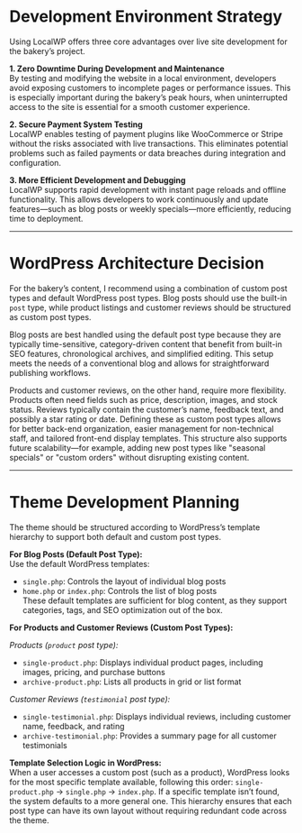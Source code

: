 # Development Environment Strategy

Using LocalWP offers three core advantages over live site development for the bakery’s project.

**1. Zero Downtime During Development and Maintenance**  
By testing and modifying the website in a local environment, developers avoid exposing customers to incomplete pages or performance issues. This is especially important during the bakery’s peak hours, when uninterrupted access to the site is essential for a smooth customer experience.

**2. Secure Payment System Testing**  
LocalWP enables testing of payment plugins like WooCommerce or Stripe without the risks associated with live transactions. This eliminates potential problems such as failed payments or data breaches during integration and configuration.

**3. More Efficient Development and Debugging**  
LocalWP supports rapid development with instant page reloads and offline functionality. This allows developers to work continuously and update features—such as blog posts or weekly specials—more efficiently, reducing time to deployment.

---

# WordPress Architecture Decision

For the bakery’s content, I recommend using a combination of custom post types and default WordPress post types. Blog posts should use the built-in `post` type, while product listings and customer reviews should be structured as custom post types.

Blog posts are best handled using the default post type because they are typically time-sensitive, category-driven content that benefit from built-in SEO features, chronological archives, and simplified editing. This setup meets the needs of a conventional blog and allows for straightforward publishing workflows.

Products and customer reviews, on the other hand, require more flexibility. Products often need fields such as price, description, images, and stock status. Reviews typically contain the customer’s name, feedback text, and possibly a star rating or date. Defining these as custom post types allows for better back-end organization, easier management for non-technical staff, and tailored front-end display templates. This structure also supports future scalability—for example, adding new post types like "seasonal specials" or "custom orders" without disrupting existing content.

---

# Theme Development Planning

The theme should be structured according to WordPress’s template hierarchy to support both default and custom post types.

**For Blog Posts (Default Post Type):**  
Use the default WordPress templates:
- `single.php`: Controls the layout of individual blog posts  
- `home.php` or `index.php`: Controls the list of blog posts  
These default templates are sufficient for blog content, as they support categories, tags, and SEO optimization out of the box.

**For Products and Customer Reviews (Custom Post Types):**

*Products (`product` post type):*
- `single-product.php`: Displays individual product pages, including images, pricing, and purchase buttons  
- `archive-product.php`: Lists all products in grid or list format  

*Customer Reviews (`testimonial` post type):*
- `single-testimonial.php`: Displays individual reviews, including customer name, feedback, and rating  
- `archive-testimonial.php`: Provides a summary page for all customer testimonials

**Template Selection Logic in WordPress:**  
When a user accesses a custom post (such as a product), WordPress looks for the most specific template available, following this order: `single-product.php` → `single.php` → `index.php`. If a specific template isn’t found, the system defaults to a more general one. This hierarchy ensures that each post type can have its own layout without requiring redundant code across the theme.


